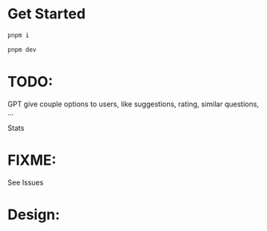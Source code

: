 # Get Started
```bash
pnpm i
```

```bash
pnpm dev
```

# TODO:
GPT give couple options to users, like suggestions, rating, similar questions, ...

Stats

# FIXME:
See Issues

# Design: